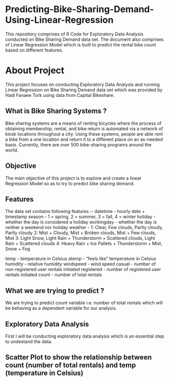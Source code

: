 # Predicting-Bike-Sharing-Demand-Using-Linear-Regression
This repository comprises of R Code for Exploratory Data Analysis conducted on Bike Sharing Demand data set. 
The document also comprises of Linear Regression Model which is built to predict the rental bike count based on different features.

# About Project
This project focuses on conducting Exploratory Data Analysis and running Linear Regression on Bike Sharing Demand data set
which was provided by Hadi Fanaee Tork using data from Capital Bikeshare.

## What is Bike Sharing Systems ?
Bike sharing systems are a means of renting bicycles where the process of obtaining membership, rental, and bike return is automated 
via a network of kiosk locations throughout a city. Using these systems, people are able rent a bike from a one location and return
it to a different place on an as-needed basis. Currently, there are over 500 bike-sharing programs around the world.

## Objective
The main objective of this project is to explore and create a linear Regression Model so as to try to predict bike sharing demand.

## Features 
The data set contains following features :-
datetime - hourly date + timestamp 
season - 1 = spring, 2 = summer, 3 = fall, 4 = winter 
holiday - whether the day is considered a holiday 
workingday - whether the day is neither a weekend nor holiday 
weather - 
 1: Clear, Few clouds, Partly cloudy, Partly cloudy 
 2: Mist + Cloudy, Mist + Broken clouds, Mist + Few clouds, Mist 
 3: Light Snow, Light Rain + Thunderstorm + Scattered clouds, Light Rain + Scattered clouds 
 4: Heavy Rain + Ice Pallets + Thunderstorm + Mist, Snow + Fog 
 
temp - temperature in Celsius 
atemp - “feels like” temperature in Celsius 
humidity - relative humidity 
windspeed - wind speed 
casual - number of non-registered user rentals initiated 
registered - number of registered user rentals initiated 
count - number of total rentals 

## What we are trying to predict ?
We are trying to predict count variable i.e. number of total rentals which will be behaving as a dependent variable for our analysis.

## Exploratory Data Analysis
First I will be conducting exploratory data analysis which is an essential step to undestand the data.

## Scatter Plot to show the relationship between count (number of total rentals) and temp (temperature in Celsius)



